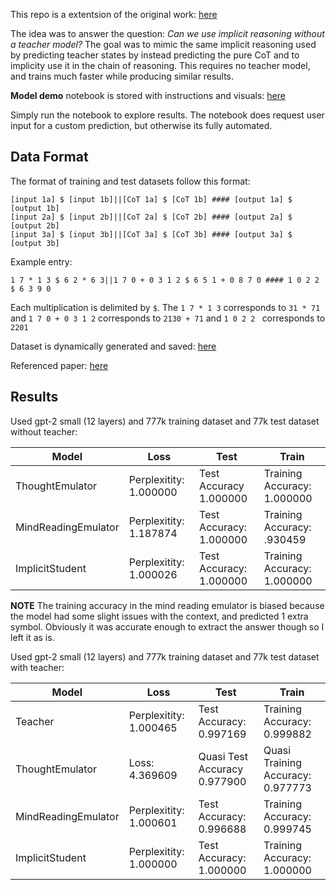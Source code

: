 This repo is a extentsion of the original work: [here](https://github.com/EnronMusk/multi_implicit_cot)

The idea was to answer the question: _Can we use implicit reasoning without a teacher model?_ The goal was to mimic the same implicit reasoning used by predicting teacher states by instead predicting the pure CoT and to implicity use it in the chain of reasoning. This requires no teacher model, and trains much faster while producing similar results.

**Model demo** notebook is stored with instructions and visuals: [here](https://github.com/EnronMusk/multi_implicit_cot_noteacher/blob/main/demo/model_demo.ipynb)

Simply run the notebook to explore results. The notebook does request user input for a custom prediction, but otherwise its fully automated.

## **Data Format**
The format of training and test datasets follow this format:
``` 
[input 1a] $ [input 1b]||[CoT 1a] $ [CoT 1b] #### [output 1a] $ [output 1b]
[input 2a] $ [input 2b]||[CoT 2a] $ [CoT 2b] #### [output 2a] $ [output 2b]
[input 3a] $ [input 3b]||[CoT 3a] $ [CoT 3b] #### [output 3a] $ [output 3b]
```
Example entry:
``` 
1 7 * 1 3 $ 6 2 * 6 3||1 7 0 + 0 3 1 2 $ 6 5 1 + 0 8 7 0 #### 1 0 2 2 $ 6 3 9 0
```
Each multiplication is delimited by `$`. The `1 7 * 1 3` corresponds to `31 * 71` and `1 7 0 + 0 3 1 2` corresponds to `2130 + 71` and `1 0 2 2 ` corresponds to `2201`

Dataset is dynamically generated and saved: [here](https://github.com/EnronMusk/multi_implicit_cot_noteacher/tree/main/data)

Referenced paper: [here](https://arxiv.org/pdf/2311.01460.pdf)

## **Results** 
Used gpt-2 small (12 layers) and 777k training dataset and 77k test dataset without teacher:

|**Model** |**Loss** | **Test** | **Train**|
|----------|----------|----------|----------|
|ThoughtEmulator|Perplexitity: 1.000000| Test Accuracy 1.000000| Training Accuracy: 1.000000|
|MindReadingEmulator|Perplexitity: 1.187874| Test Accuracy: 1.000000| Training Accuracy: .930459|
|ImplicitStudent|Perplexitity: 1.000026| Test Accuracy: 1.000000| Training Accuracy: 1.000000|

**NOTE** The training accuracy in the mind reading emulator is biased because the model had some slight issues with the context, and predicted 1 extra symbol. Obviously it was accurate enough to extract the answer though so I left it as is.

Used gpt-2 small (12 layers) and 777k training dataset and 77k test dataset with teacher:

|**Model** |**Loss** | **Test** | **Train**|
|----------|----------|----------|----------|
|Teacher|Perplexitity: 1.000465| Test Accuracy: 0.997169| Training Accuracy: 0.999882|
|ThoughtEmulator|Loss: 4.369609| Quasi Test Accuracy 0.977900| Quasi Training Accuracy: 0.977773|
|MindReadingEmulator|Perplexitity: 1.000601| Test Accuracy: 0.996688| Training Accuracy: 0.999745|
|ImplicitStudent|Perplexitity: 1.000000| Test Accuracy: 1.000000| Training Accuracy: 1.000000|
